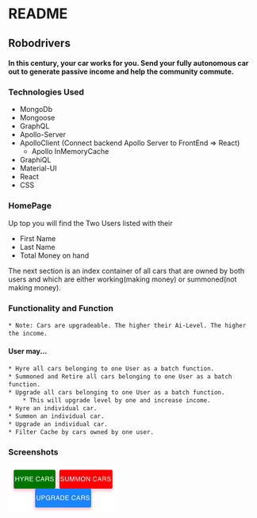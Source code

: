 # README
## Robodrivers

#### In this century, your car works for you. Send your fully autonomous car out to generate passive income and help the community commute.

### Technologies Used
 * MongoDb 
 * Mongoose
 * GraphQL
 * Apollo-Server
 * ApolloClient (Connect backend Apollo Server to FrontEnd => React)
   * Apollo InMemoryCache
 * GraphiQL
 * Material-UI
 * React
 * CSS

### HomePage 
 
 Up top you will find the Two Users listed with their 
 * First Name
 * Last Name
 * Total Money on hand

 The next section is an index container of all cars that are owned by both users
 and which are either working(making money) or summoned(not making money).

### Functionality and Function
    * Note: Cars are upgradeable. The higher their Ai-Level. The higher the income.
 #### User may...
    * Hyre all cars belonging to one User as a batch function.
    * Summoned and Retire all cars belonging to one User as a batch function.
    * Upgrade all cars belonging to one User as a batch function.
        * This will upgrade level by one and increase income.
    * Hyre an individual car.
    * Summon an individual car.
    * Upgrade an individual car.
    * Filter Cache by cars owned by one user.

### Screenshots

![Batch Buttons](https://github.com/ilo161/robodrivers/blob/main/publiq/batch_buttons.png "Batch Buttons")



